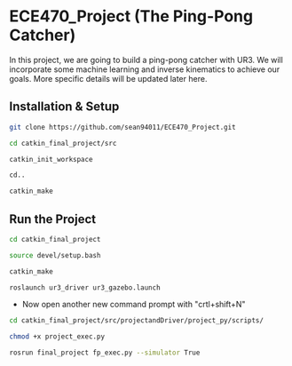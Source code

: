 ﻿# ECE470_Project (The Ping-Pong Catcher)
 
In this project, we are going to build a ping-pong catcher with UR3. We will incorporate some machine learning and inverse kinematics to achieve our goals. More specific details will be updated later here.

## Installation & Setup
```sh
git clone https://github.com/sean94011/ECE470_Project.git

cd catkin_final_project/src

catkin_init_workspace

cd..

catkin_make
```

## Run the Project
```sh
cd catkin_final_project

source devel/setup.bash

catkin_make

roslaunch ur3_driver ur3_gazebo.launch
```
* Now open another new command prompt with "crtl+shift+N"
```sh
cd catkin_final_project/src/projectandDriver/project_py/scripts/

chmod +x project_exec.py

rosrun final_project fp_exec.py --simulator True
```
